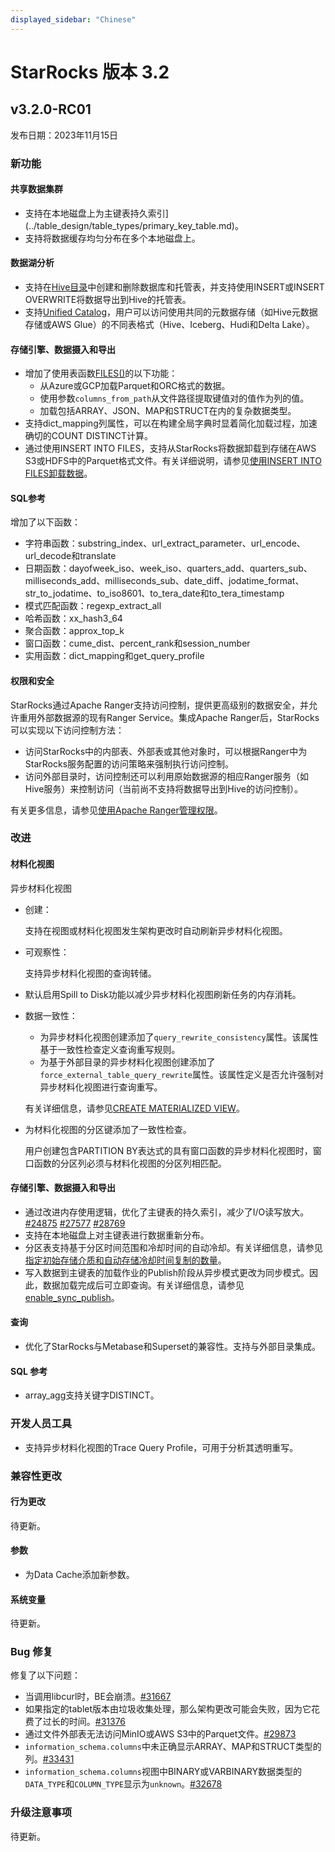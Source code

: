 ```yaml
---
displayed_sidebar: "Chinese"
---
```


# StarRocks 版本 3.2

## v3.2.0-RC01

发布日期：2023年11月15日

### 新功能

#### 共享数据集群

- 支持在本地磁盘上为主键表持久索引](../table_design/table_types/primary_key_table.md)。
- 支持将数据缓存均匀分布在多个本地磁盘上。

#### 数据湖分析

- 支持在[Hive目录](../data_source/catalog/hive_catalog.md)中创建和删除数据库和托管表，并支持使用INSERT或INSERT OVERWRITE将数据导出到Hive的托管表。
- 支持[Unified Catalog](../data_source/catalog/unified_catalog.md)，用户可以访问使用共同的元数据存储（如Hive元数据存储或AWS Glue）的不同表格式（Hive、Iceberg、Hudi和Delta Lake）。

#### 存储引擎、数据摄入和导出

- 增加了使用表函数[FILES()](../sql-reference/sql-functions/table-functions/files.md)的以下功能：
  - 从Azure或GCP加载Parquet和ORC格式的数据。
  - 使用参数`columns_from_path`从文件路径提取键值对的值作为列的值。
  - 加载包括ARRAY、JSON、MAP和STRUCT在内的复杂数据类型。
- 支持dict_mapping列属性，可以在构建全局字典时显着简化加载过程，加速确切的COUNT DISTINCT计算。
- 通过使用INSERT INTO FILES，支持从StarRocks将数据卸载到存储在AWS S3或HDFS中的Parquet格式文件。有关详细说明，请参见[使用INSERT INTO FILES卸载数据](../unloading/unload_using_insert_into_files.md)。

#### SQL参考

增加了以下函数：

- 字符串函数：substring_index、url_extract_parameter、url_encode、url_decode和translate
- 日期函数：dayofweek_iso、week_iso、quarters_add、quarters_sub、milliseconds_add、milliseconds_sub、date_diff、jodatime_format、str_to_jodatime、to_iso8601、to_tera_date和to_tera_timestamp
- 模式匹配函数：regexp_extract_all
- 哈希函数：xx_hash3_64
- 聚合函数：approx_top_k
- 窗口函数：cume_dist、percent_rank和session_number
- 实用函数：dict_mapping和get_query_profile

#### 权限和安全

StarRocks通过Apache Ranger支持访问控制，提供更高级别的数据安全，并允许重用外部数据源的现有Ranger Service。集成Apache Ranger后，StarRocks可以实现以下访问控制方法：

- 访问StarRocks中的内部表、外部表或其他对象时，可以根据Ranger中为StarRocks服务配置的访问策略来强制执行访问控制。
- 访问外部目录时，访问控制还可以利用原始数据源的相应Ranger服务（如Hive服务）来控制访问（当前尚不支持将数据导出到Hive的访问控制）。

有关更多信息，请参见[使用Apache Ranger管理权限](../administration/ranger_plugin.md)。

### 改进

#### 材料化视图

异步材料化视图

- 创建：

  支持在视图或材料化视图发生架构更改时自动刷新异步材料化视图。
  
- 可观察性：

  支持异步材料化视图的查询转储。

- 默认启用Spill to Disk功能以减少异步材料化视图刷新任务的内存消耗。
- 数据一致性：

  - 为异步材料化视图创建添加了`query_rewrite_consistency`属性。该属性基于一致性检查定义查询重写规则。
  - 为基于外部目录的异步材料化视图创建添加了`force_external_table_query_rewrite`属性。该属性定义是否允许强制对异步材料化视图进行查询重写。

  有关详细信息，请参见[CREATE MATERIALIZED VIEW](../sql-reference/sql-statements/data-definition/CREATE_MATERIALIZED_VIEW.md)。

- 为材料化视图的分区键添加了一致性检查。

  用户创建包含PARTITION BY表达式的具有窗口函数的异步材料化视图时，窗口函数的分区列必须与材料化视图的分区列相匹配。

#### 存储引擎、数据摄入和导出

- 通过改进内存使用逻辑，优化了主键表的持久索引，减少了I/O读写放大。[#24875](https://github.com/StarRocks/starrocks/pull/24875)  [#27577](https://github.com/StarRocks/starrocks/pull/27577)  [#28769](https://github.com/StarRocks/starrocks/pull/28769)
- 支持在本地磁盘上对主键表进行数据重新分布。
- 分区表支持基于分区时间范围和冷却时间的自动冷却。有关详细信息，请参见[指定初始存储介质和自动存储冷却时间复制的数量](../sql-reference/sql-statements/data-definition/CREATE_TABLE.md#specify-initial-storage-medium-automatic-storage-cooldown-time-replica-number)。
- 写入数据到主键表的加载作业的Publish阶段从异步模式更改为同步模式。因此，数据加载完成后可立即查询。有关详细信息，请参见[enable_sync_publish](../administration/Configuration.md#enable_sync_publish)。

#### 查询

- 优化了StarRocks与Metabase和Superset的兼容性。支持与外部目录集成。

#### SQL 参考

- array_agg支持关键字DISTINCT。

### 开发人员工具

- 支持异步材料化视图的Trace Query Profile，可用于分析其透明重写。

### 兼容性更改

#### 行为更改

待更新。

#### 参数

- 为Data Cache添加新参数。

#### 系统变量

待更新。

### Bug 修复

修复了以下问题：

- 当调用libcurl时，BE会崩溃。[#31667](https://github.com/StarRocks/starrocks/pull/31667)
- 如果指定的tablet版本由垃圾收集处理，那么架构更改可能会失败，因为它花费了过长的时间。[#31376](https://github.com/StarRocks/starrocks/pull/31376)
- 通过文件外部表无法访问MinIO或AWS S3中的Parquet文件。[#29873](https://github.com/StarRocks/starrocks/pull/29873)
- `information_schema.columns`中未正确显示ARRAY、MAP和STRUCT类型的列。[#33431](https://github.com/StarRocks/starrocks/pull/33431)
- `information_schema.columns`视图中BINARY或VARBINARY数据类型的`DATA_TYPE`和`COLUMN_TYPE`显示为`unknown`。[#32678](https://github.com/StarRocks/starrocks/pull/32678)

### 升级注意事项

待更新。